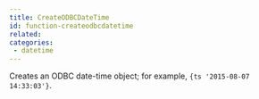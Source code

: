 ```yaml
---
title: CreateODBCDateTime
id: function-createodbcdatetime
related:
categories:
 - datetime
---
```


Creates an ODBC date-time object; for example, `{ts '2015-08-07 14:33:03'}`.
